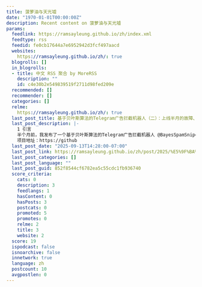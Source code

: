 ```yaml
---
title: 菠萝油与天光墟
date: "1970-01-01T00:00:00Z"
description: Recent content on 菠萝油与天光墟
params:
  feedlink: https://ramsayleung.github.io/zh/index.xml
  feedtype: rss
  feedid: fe0cb17644a7e6952942d3fcf497aacd
  websites:
    https://ramsayleung.github.io/zh/: true
  blogrolls: []
  in_blogrolls:
  - title: 中文 RSS 聚合 by MoreRSS
    description: ""
    id: c4e30b2e549839519f2711d98fed209e
  recommended: []
  recommender: []
  categories: []
  relme:
    https://ramsayleung.github.io/zh/: true
  last_post_title: 基于贝叶斯算法的Telegram广告拦截机器人（二）：上线半月的故障、挑战与优化之路
  last_post_description: |-
    1 引言
    半个月前，我发布了一个基于贝叶斯算法的Telegram广告拦截机器人 @BayesSpamSniperBot (https://t.me/BayesSpamSniperBot)
    项目地址：https://github
  last_post_date: "2025-09-13T14:28:00-07:00"
  last_post_link: https://ramsayleung.github.io/zh/post/2025/%E5%9F%BA%E4%BA%8E%E8%B4%9D%E5%8F%B6%E6%96%AF%E7%AE%97%E6%B3%95%E7%9A%84telegram%E5%B9%BF%E5%91%8A%E6%8B%A6%E6%88%AA%E6%9C%BA%E5%99%A8%E4%BA%BA%E4%BA%8C/
  last_post_categories: []
  last_post_language: ""
  last_post_guid: 852f8544cf6782ea5c55cdc1fb936740
  score_criteria:
    cats: 0
    description: 3
    feedlangs: 1
    hasContent: 0
    hasPosts: 3
    postcats: 0
    promoted: 5
    promotes: 0
    relme: 2
    title: 3
    website: 2
  score: 19
  ispodcast: false
  isnoarchive: false
  innetwork: true
  language: zh
  postcount: 10
  avgpostlen: 0
---
```

